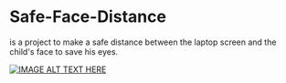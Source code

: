 # Safe-Face-Distance
is a project to make a safe distance between the laptop screen and the child's face to save his eyes.



[![IMAGE ALT TEXT HERE](https://img.youtube.com/vi/Qw12tnniGhc/0.jpg)](https://www.youtube.com/watch?v=Qw12tnniGhc)
